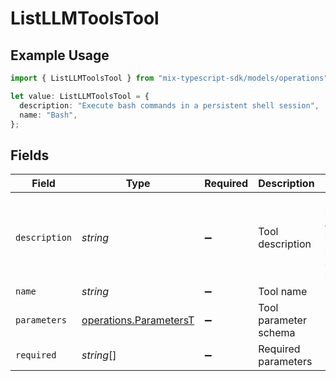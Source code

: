# ListLLMToolsTool

## Example Usage

```typescript
import { ListLLMToolsTool } from "mix-typescript-sdk/models/operations";

let value: ListLLMToolsTool = {
  description: "Execute bash commands in a persistent shell session",
  name: "Bash",
};
```

## Fields

| Field                                                            | Type                                                             | Required                                                         | Description                                                      | Example                                                          |
| ---------------------------------------------------------------- | ---------------------------------------------------------------- | ---------------------------------------------------------------- | ---------------------------------------------------------------- | ---------------------------------------------------------------- |
| `description`                                                    | *string*                                                         | :heavy_minus_sign:                                               | Tool description                                                 | Execute bash commands in a persistent shell session              |
| `name`                                                           | *string*                                                         | :heavy_minus_sign:                                               | Tool name                                                        | Bash                                                             |
| `parameters`                                                     | [operations.ParametersT](../../models/operations/parameterst.md) | :heavy_minus_sign:                                               | Tool parameter schema                                            |                                                                  |
| `required`                                                       | *string*[]                                                       | :heavy_minus_sign:                                               | Required parameters                                              |                                                                  |